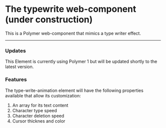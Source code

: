 # The typewrite web-component (under construction)
This is a Polymer web-component that mimics a type writer effect.

----
### Updates
This Element is currently using Polymer 1 but will be updated shortly to the latest version.


### Features
The type-write-animation element will have the following properties available that allow its customization:

1. An array for its text content
2. Character type speed
3. Character deletion speed
4. Cursor thicknes and color
